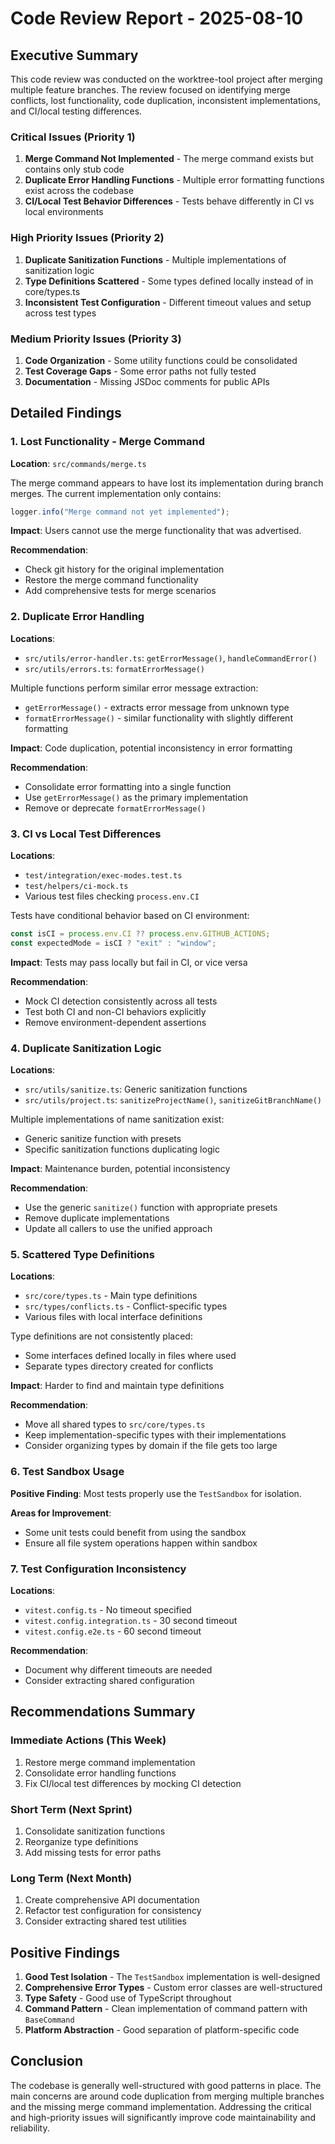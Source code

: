 # Code Review Report - 2025-08-10

## Executive Summary

This code review was conducted on the worktree-tool project after merging multiple feature branches. The review focused on identifying merge conflicts, lost functionality, code duplication, inconsistent implementations, and CI/local testing differences.

### Critical Issues (Priority 1)
1. **Merge Command Not Implemented** - The merge command exists but contains only stub code
2. **Duplicate Error Handling Functions** - Multiple error formatting functions exist across the codebase
3. **CI/Local Test Behavior Differences** - Tests behave differently in CI vs local environments

### High Priority Issues (Priority 2)
1. **Duplicate Sanitization Functions** - Multiple implementations of sanitization logic
2. **Type Definitions Scattered** - Some types defined locally instead of in core/types.ts
3. **Inconsistent Test Configuration** - Different timeout values and setup across test types

### Medium Priority Issues (Priority 3)
1. **Code Organization** - Some utility functions could be consolidated
2. **Test Coverage Gaps** - Some error paths not fully tested
3. **Documentation** - Missing JSDoc comments for public APIs

## Detailed Findings

### 1. Lost Functionality - Merge Command

**Location**: `src/commands/merge.ts`

The merge command appears to have lost its implementation during branch merges. The current implementation only contains:
```typescript
logger.info("Merge command not yet implemented");
```

**Impact**: Users cannot use the merge functionality that was advertised.

**Recommendation**: 
- Check git history for the original implementation
- Restore the merge command functionality
- Add comprehensive tests for merge scenarios

### 2. Duplicate Error Handling

**Locations**:
- `src/utils/error-handler.ts`: `getErrorMessage()`, `handleCommandError()`
- `src/utils/errors.ts`: `formatErrorMessage()`

Multiple functions perform similar error message extraction:
- `getErrorMessage()` - extracts error message from unknown type
- `formatErrorMessage()` - similar functionality with slightly different formatting

**Impact**: Code duplication, potential inconsistency in error formatting

**Recommendation**:
- Consolidate error formatting into a single function
- Use `getErrorMessage()` as the primary implementation
- Remove or deprecate `formatErrorMessage()`

### 3. CI vs Local Test Differences

**Locations**: 
- `test/integration/exec-modes.test.ts`
- `test/helpers/ci-mock.ts`
- Various test files checking `process.env.CI`

Tests have conditional behavior based on CI environment:
```typescript
const isCI = process.env.CI ?? process.env.GITHUB_ACTIONS;
const expectedMode = isCI ? "exit" : "window";
```

**Impact**: Tests may pass locally but fail in CI, or vice versa

**Recommendation**:
- Mock CI detection consistently across all tests
- Test both CI and non-CI behaviors explicitly
- Remove environment-dependent assertions

### 4. Duplicate Sanitization Logic

**Locations**:
- `src/utils/sanitize.ts`: Generic sanitization functions
- `src/utils/project.ts`: `sanitizeProjectName()`, `sanitizeGitBranchName()`

Multiple implementations of name sanitization exist:
- Generic sanitize function with presets
- Specific sanitization functions duplicating logic

**Impact**: Maintenance burden, potential inconsistency

**Recommendation**:
- Use the generic `sanitize()` function with appropriate presets
- Remove duplicate implementations
- Update all callers to use the unified approach

### 5. Scattered Type Definitions

**Locations**:
- `src/core/types.ts` - Main type definitions
- `src/types/conflicts.ts` - Conflict-specific types
- Various files with local interface definitions

Type definitions are not consistently placed:
- Some interfaces defined locally in files where used
- Separate types directory created for conflicts

**Impact**: Harder to find and maintain type definitions

**Recommendation**:
- Move all shared types to `src/core/types.ts`
- Keep implementation-specific types with their implementations
- Consider organizing types by domain if the file gets too large

### 6. Test Sandbox Usage

**Positive Finding**: Most tests properly use the `TestSandbox` for isolation.

**Areas for Improvement**:
- Some unit tests could benefit from using the sandbox
- Ensure all file system operations happen within sandbox

### 7. Test Configuration Inconsistency

**Locations**:
- `vitest.config.ts` - No timeout specified
- `vitest.config.integration.ts` - 30 second timeout
- `vitest.config.e2e.ts` - 60 second timeout

**Recommendation**: 
- Document why different timeouts are needed
- Consider extracting shared configuration

## Recommendations Summary

### Immediate Actions (This Week)
1. Restore merge command implementation
2. Consolidate error handling functions
3. Fix CI/local test differences by mocking CI detection

### Short Term (Next Sprint)
1. Consolidate sanitization functions
2. Reorganize type definitions
3. Add missing tests for error paths

### Long Term (Next Month)
1. Create comprehensive API documentation
2. Refactor test configuration for consistency
3. Consider extracting shared test utilities

## Positive Findings

1. **Good Test Isolation** - The `TestSandbox` implementation is well-designed
2. **Comprehensive Error Types** - Custom error classes are well-structured
3. **Type Safety** - Good use of TypeScript throughout
4. **Command Pattern** - Clean implementation of command pattern with `BaseCommand`
5. **Platform Abstraction** - Good separation of platform-specific code

## Conclusion

The codebase is generally well-structured with good patterns in place. The main concerns are around code duplication from merging multiple branches and the missing merge command implementation. Addressing the critical and high-priority issues will significantly improve code maintainability and reliability.